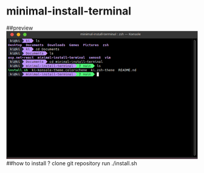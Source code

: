 # minimal-install-terminal
##preview
![preview](https://github.com/semichuk/minimal-install-terminal/raw/main/image.png)
##how to install ?
clone git repository
run ./install.sh
